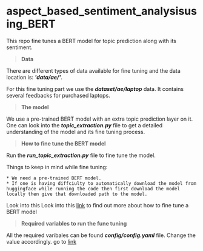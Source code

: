 # aspect_based_sentiment_analysisusing_BERT

This repo fine tunes a BERT model for topic prediction along with its sentiment.

> **Data**

There are different types of data available for fine tuning and the data location is: **_'data/ae/'_**.

For this fine tuning part we use the **_dataset/ae/laptop_** data. It contains several feedbacks for purchased laptops.

> **The model**

We use a pre-trained BERT model with an extra topic prediction layer on it. One can look into the **_topic_extraction.py_** file to get a detailed understanding of the model and its fine tuning process. 

> **How to fine tune the BERT model**

Run the **_run_topic_extraction.py_** file to fine tune the model.

Things to keep in mind while fine tuning:
```
* We need a pre-trained BERT model. 
* If one is having diffciulty to automatically download the model from huggingface while running the code then first download the model locally then give that downloaded path to the model.
```
Look into this Look into this [link](https://huggingface.co/docs/transformers/training) to find out more about how to fine tune a BERT model

> **Required variables to run the fune tuning**

All the required varibales can be found **_config/config.yaml_** file. Change the value accordingly.
go to [link](https://www.anaconda.com/products/individual)
